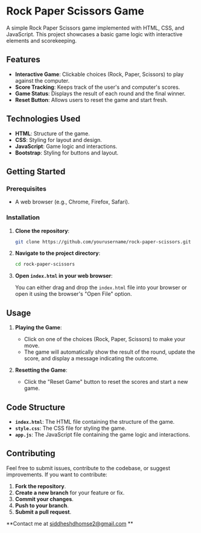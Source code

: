 # Rock Paper Scissors Game

A simple Rock Paper Scissors game implemented with HTML, CSS, and JavaScript. This project showcases a basic game logic with interactive elements and scorekeeping.

## Features

- **Interactive Game**: Clickable choices (Rock, Paper, Scissors) to play against the computer.
- **Score Tracking**: Keeps track of the user's and computer's scores.
- **Game Status**: Displays the result of each round and the final winner.
- **Reset Button**: Allows users to reset the game and start fresh.

## Technologies Used

- **HTML**: Structure of the game.
- **CSS**: Styling for layout and design.
- **JavaScript**: Game logic and interactions.
- **Bootstrap**: Styling for buttons and layout.

## Getting Started

### Prerequisites

- A web browser (e.g., Chrome, Firefox, Safari).

### Installation

1. **Clone the repository**:

    ```bash
    git clone https://github.com/yourusername/rock-paper-scissors.git
    ```

2. **Navigate to the project directory**:

    ```bash
    cd rock-paper-scissors
    ```

3. **Open `index.html` in your web browser**:

    You can either drag and drop the `index.html` file into your browser or open it using the browser's "Open File" option.

## Usage

1. **Playing the Game**:
   - Click on one of the choices (Rock, Paper, Scissors) to make your move.
   - The game will automatically show the result of the round, update the score, and display a message indicating the outcome.

2. **Resetting the Game**:
   - Click the "Reset Game" button to reset the scores and start a new game.

## Code Structure

- **`index.html`**: The HTML file containing the structure of the game.
- **`style.css`**: The CSS file for styling the game.
- **`app.js`**: The JavaScript file containing the game logic and interactions.

## Contributing

Feel free to submit issues, contribute to the codebase, or suggest improvements. If you want to contribute:

1. **Fork the repository**.
2. **Create a new branch** for your feature or fix.
3. **Commit your changes**.
4. **Push to your branch**.
5. **Submit a pull request**.

**Contact me at siddheshdhomse2@gmail.com **
